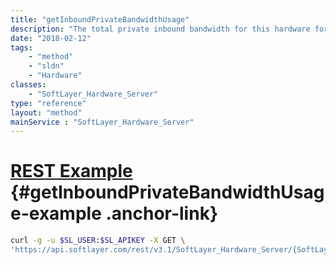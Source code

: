 ```yaml
---
title: "getInboundPrivateBandwidthUsage"
description: "The total private inbound bandwidth for this hardware for the current billing cycle."
date: "2018-02-12"
tags:
    - "method"
    - "sldn"
    - "Hardware"
classes:
    - "SoftLayer_Hardware_Server"
type: "reference"
layout: "method"
mainService : "SoftLayer_Hardware_Server"
---
```


# [REST Example](#getInboundPrivateBandwidthUsage-example) <a href="/article/rest/"><i class="fas fa-question"></i></a> {#getInboundPrivateBandwidthUsage-example .anchor-link} 
```bash
curl -g -u $SL_USER:$SL_APIKEY -X GET \
'https://api.softlayer.com/rest/v3.1/SoftLayer_Hardware_Server/{SoftLayer_Hardware_ServerID}/getInboundPrivateBandwidthUsage'
```
